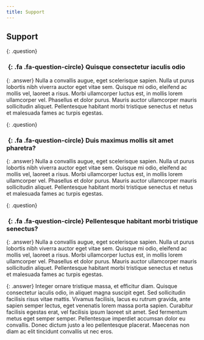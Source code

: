 ```yaml
---
title: Support
---
```


## Support


{: .question}
### *&nbsp;*{: .fa .fa-question-circle} Quisque consectetur iaculis odio

{: .answer}
Nulla a convallis augue, eget scelerisque sapien. Nulla ut purus lobortis nibh viverra auctor eget vitae sem.
Quisque mi odio, eleifend ac mollis vel, laoreet a risus. Morbi ullamcorper luctus est, in mollis lorem ullamcorper vel.
Phasellus et dolor purus. Mauris auctor ullamcorper mauris sollicitudin aliquet.
Pellentesque habitant morbi tristique senectus et netus et malesuada fames ac turpis egestas.


{: .question}
### *&nbsp;*{: .fa .fa-question-circle} Duis maximus mollis sit amet pharetra?

{: .answer}
Nulla a convallis augue, eget scelerisque sapien. Nulla ut purus lobortis nibh viverra auctor eget vitae sem.
Quisque mi odio, eleifend ac mollis vel, laoreet a risus. Morbi ullamcorper luctus est, in mollis lorem ullamcorper vel.
Phasellus et dolor purus. Mauris auctor ullamcorper mauris sollicitudin aliquet.
Pellentesque habitant morbi tristique senectus et netus et malesuada fames ac turpis egestas.


{: .question}
### *&nbsp;*{: .fa .fa-question-circle} Pellentesque habitant morbi tristique senectus?

{: .answer}
Nulla a convallis augue, eget scelerisque sapien. Nulla ut purus lobortis nibh viverra auctor eget vitae sem.
Quisque mi odio, eleifend ac mollis vel, laoreet a risus. Morbi ullamcorper luctus est, in mollis lorem ullamcorper vel.
Phasellus et dolor purus. Mauris auctor ullamcorper mauris sollicitudin aliquet.
Pellentesque habitant morbi tristique senectus et netus et malesuada fames ac turpis egestas.

{: .answer}
Integer ornare tristique massa, et efficitur diam. Quisque consectetur iaculis odio, in aliquet magna suscipit eget.
Sed sollicitudin facilisis risus vitae mattis. Vivamus facilisis, lacus eu rutrum gravida, ante sapien semper lectus,
eget venenatis lorem massa porta sapien. Curabitur facilisis egestas erat, vel facilisis ipsum laoreet sit amet.
Sed fermentum metus eget semper semper. Pellentesque imperdiet accumsan dolor eu convallis.
Donec dictum justo a leo pellentesque placerat. Maecenas non diam ac elit tincidunt convallis ut nec eros.
